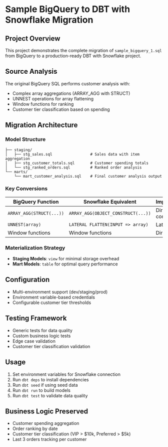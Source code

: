 # Sample BigQuery to DBT with Snowflake Migration

## Project Overview
This project demonstrates the complete migration of `sample_bigquery_1.sql` from BigQuery to a production-ready DBT with Snowflake project.

## Source Analysis
The original BigQuery SQL performs customer analysis with:
- Complex array aggregations (ARRAY_AGG with STRUCT)
- UNNEST operations for array flattening
- Window functions for ranking
- Customer tier classification based on spending

## Migration Architecture

### Model Structure
```
├── staging/
│   ├── stg_sales.sql                 # Sales data with item aggregation
│   ├── stg_customer_totals.sql       # Customer spending totals
│   └── stg_ranked_orders.sql         # Ranked order analysis
└── marts/
    └── mart_customer_analysis.sql    # Final customer analysis output
```

### Key Conversions
| BigQuery Function | Snowflake Equivalent | Implementation |
|------------------|---------------------|----------------|
| `ARRAY_AGG(STRUCT(...))` | `ARRAY_AGG(OBJECT_CONSTRUCT(...))` | Direct conversion |
| `UNNEST(array)` | `LATERAL FLATTEN(INPUT => array)` | Lateral join |
| Window functions | Window functions | Direct mapping |

### Materialization Strategy
- **Staging Models**: `view` for minimal storage overhead
- **Mart Models**: `table` for optimal query performance

## Configuration
- Multi-environment support (dev/staging/prod)
- Environment variable-based credentials
- Configurable customer tier thresholds

## Testing Framework
- Generic tests for data quality
- Custom business logic tests
- Edge case validation
- Customer tier classification validation

## Usage
1. Set environment variables for Snowflake connection
2. Run `dbt deps` to install dependencies
3. Run `dbt seed` if using seed data
4. Run `dbt run` to build models
5. Run `dbt test` to validate data quality

## Business Logic Preserved
- Customer spending aggregation
- Order ranking by date
- Customer tier classification (VIP > $10k, Preferred > $5k)
- Last 3 orders tracking per customer